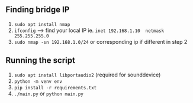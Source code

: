 ## Finding bridge IP

1. `sudo apt install nmap`
2. `ifconfig` --> find your local IP ie. `inet 192.168.1.10  netmask 255.255.255.0`
3. `sudo nmap -sn 192.168.1.0/24` or corresponding ip if different in step 2

## Running the script

1. `sudo apt install libportaudio2` (required for sounddevice)
2. `python -m venv env`
3. `pip install -r requirements.txt`
4. `./main.py` or `python main.py`
